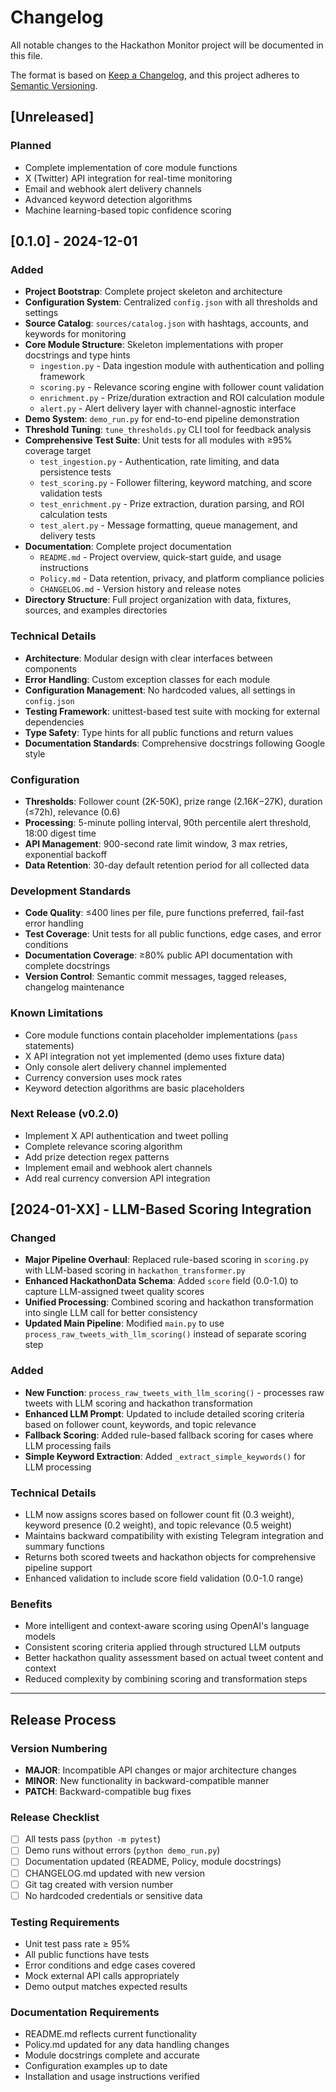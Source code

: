 # Changelog

All notable changes to the Hackathon Monitor project will be documented in this file.

The format is based on [Keep a Changelog](https://keepachangelog.com/en/1.0.0/),
and this project adheres to [Semantic Versioning](https://semver.org/spec/v2.0.0.html).

## [Unreleased]

### Planned

-   Complete implementation of core module functions
-   X (Twitter) API integration for real-time monitoring
-   Email and webhook alert delivery channels
-   Advanced keyword detection algorithms
-   Machine learning-based topic confidence scoring

## [0.1.0] - 2024-12-01

### Added

-   **Project Bootstrap**: Complete project skeleton and architecture
-   **Configuration System**: Centralized `config.json` with all thresholds and settings
-   **Source Catalog**: `sources/catalog.json` with hashtags, accounts, and keywords for monitoring
-   **Core Module Structure**: Skeleton implementations with proper docstrings and type hints
    -   `ingestion.py` - Data ingestion module with authentication and polling framework
    -   `scoring.py` - Relevance scoring engine with follower count validation
    -   `enrichment.py` - Prize/duration extraction and ROI calculation module
    -   `alert.py` - Alert delivery layer with channel-agnostic interface
-   **Demo System**: `demo_run.py` for end-to-end pipeline demonstration
-   **Threshold Tuning**: `tune_thresholds.py` CLI tool for feedback analysis
-   **Comprehensive Test Suite**: Unit tests for all modules with ≥95% coverage target
    -   `test_ingestion.py` - Authentication, rate limiting, and data persistence tests
    -   `test_scoring.py` - Follower filtering, keyword matching, and score validation tests
    -   `test_enrichment.py` - Prize extraction, duration parsing, and ROI calculation tests
    -   `test_alert.py` - Message formatting, queue management, and delivery tests
-   **Documentation**: Complete project documentation
    -   `README.md` - Project overview, quick-start guide, and usage instructions
    -   `Policy.md` - Data retention, privacy, and platform compliance policies
    -   `CHANGELOG.md` - Version history and release notes
-   **Directory Structure**: Full project organization with data, fixtures, sources, and examples directories

### Technical Details

-   **Architecture**: Modular design with clear interfaces between components
-   **Error Handling**: Custom exception classes for each module
-   **Configuration Management**: No hardcoded values, all settings in `config.json`
-   **Testing Framework**: unittest-based test suite with mocking for external dependencies
-   **Type Safety**: Type hints for all public functions and return values
-   **Documentation Standards**: Comprehensive docstrings following Google style

### Configuration

-   **Thresholds**: Follower count (2K-50K), prize range ($2.16K-$27K), duration (≤72h), relevance (0.6)
-   **Processing**: 5-minute polling interval, 90th percentile alert threshold, 18:00 digest time
-   **API Management**: 900-second rate limit window, 3 max retries, exponential backoff
-   **Data Retention**: 30-day default retention period for all collected data

### Development Standards

-   **Code Quality**: ≤400 lines per file, pure functions preferred, fail-fast error handling
-   **Test Coverage**: Unit tests for all public functions, edge cases, and error conditions
-   **Documentation Coverage**: ≥80% public API documentation with complete docstrings
-   **Version Control**: Semantic commit messages, tagged releases, changelog maintenance

### Known Limitations

-   Core module functions contain placeholder implementations (`pass` statements)
-   X API integration not yet implemented (demo uses fixture data)
-   Only console alert delivery channel implemented
-   Currency conversion uses mock rates
-   Keyword detection algorithms are basic placeholders

### Next Release (v0.2.0)

-   Implement X API authentication and tweet polling
-   Complete relevance scoring algorithm
-   Add prize detection regex patterns
-   Implement email and webhook alert channels
-   Add real currency conversion API integration

## [2024-01-XX] - LLM-Based Scoring Integration

### Changed

-   **Major Pipeline Overhaul**: Replaced rule-based scoring in `scoring.py` with LLM-based scoring in `hackathon_transformer.py`
-   **Enhanced HackathonData Schema**: Added `score` field (0.0-1.0) to capture LLM-assigned tweet quality scores
-   **Unified Processing**: Combined scoring and hackathon transformation into single LLM call for better consistency
-   **Updated Main Pipeline**: Modified `main.py` to use `process_raw_tweets_with_llm_scoring()` instead of separate scoring step

### Added

-   **New Function**: `process_raw_tweets_with_llm_scoring()` - processes raw tweets with LLM scoring and hackathon transformation
-   **Enhanced LLM Prompt**: Updated to include detailed scoring criteria based on follower count, keywords, and topic relevance
-   **Fallback Scoring**: Added rule-based fallback scoring for cases where LLM processing fails
-   **Simple Keyword Extraction**: Added `_extract_simple_keywords()` for LLM processing

### Technical Details

-   LLM now assigns scores based on follower count fit (0.3 weight), keyword presence (0.2 weight), and topic relevance (0.5 weight)
-   Maintains backward compatibility with existing Telegram integration and summary functions
-   Returns both scored tweets and hackathon objects for comprehensive pipeline support
-   Enhanced validation to include score field validation (0.0-1.0 range)

### Benefits

-   More intelligent and context-aware scoring using OpenAI's language models
-   Consistent scoring criteria applied through structured LLM outputs
-   Better hackathon quality assessment based on actual tweet content and context
-   Reduced complexity by combining scoring and transformation steps

---

## Release Process

### Version Numbering

-   **MAJOR**: Incompatible API changes or major architecture changes
-   **MINOR**: New functionality in backward-compatible manner
-   **PATCH**: Backward-compatible bug fixes

### Release Checklist

-   [ ] All tests pass (`python -m pytest`)
-   [ ] Demo runs without errors (`python demo_run.py`)
-   [ ] Documentation updated (README, Policy, module docstrings)
-   [ ] CHANGELOG.md updated with new version
-   [ ] Git tag created with version number
-   [ ] No hardcoded credentials or sensitive data

### Testing Requirements

-   Unit test pass rate ≥ 95%
-   All public functions have tests
-   Error conditions and edge cases covered
-   Mock external API calls appropriately
-   Demo output matches expected results

### Documentation Requirements

-   README.md reflects current functionality
-   Policy.md updated for any data handling changes
-   Module docstrings complete and accurate
-   Configuration examples up to date
-   Installation and usage instructions verified
